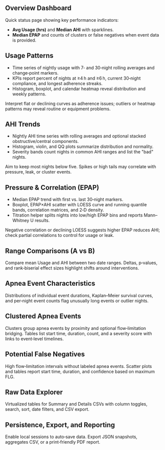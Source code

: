 ## Overview Dashboard

Quick status page showing key performance indicators:

- **Avg Usage (hrs)** and **Median AHI** with sparklines.
- **Median EPAP** and counts of clusters or false negatives when event data is provided.

## Usage Patterns

- Time series of nightly usage with 7‑ and 30‑night rolling averages and change‑point markers.
- KPIs report percent of nights at ≥4 h and ≥6 h, current 30‑night compliance, and longest adherence streaks.
- Histogram, boxplot, and calendar heatmap reveal distribution and weekly patterns.

Interpret flat or declining curves as adherence issues; outliers or heatmap patterns may reveal routine or equipment problems.

## AHI Trends

- Nightly AHI time series with rolling averages and optional stacked obstructive/central components.
- Histogram, violin, and QQ plots summarize distribution and normality.
- Severity bands count nights in common AHI ranges and list the "bad" nights.

Aim to keep most nights below five. Spikes or high tails may correlate with pressure, leak, or cluster events.

## Pressure & Correlation (EPAP)

- Median EPAP trend with first vs. last 30‑night markers.
- Boxplot, EPAP×AHI scatter with LOESS curve and running quantile bands, correlation matrices, and 2‑D density.
- Titration helper splits nights into low/high EPAP bins and reports Mann–Whitney U results.

Negative correlation or declining LOESS suggests higher EPAP reduces AHI; check partial correlations to control for usage or leak.

## Range Comparisons (A vs B)

Compare mean Usage and AHI between two date ranges. Deltas, p‑values, and rank‑biserial effect sizes highlight shifts around interventions.

## Apnea Event Characteristics

Distributions of individual event durations, Kaplan–Meier survival curves, and per‑night event counts flag unusually long events or outlier nights.

## Clustered Apnea Events

Clusters group apnea events by proximity and optional flow‑limitation bridging. Tables list start time, duration, count, and a severity score with links to event‑level timelines.

## Potential False Negatives

High flow‑limitation intervals without labeled apnea events. Scatter plots and tables report start time, duration, and confidence based on maximum FLG.

## Raw Data Explorer

Virtualized tables for Summary and Details CSVs with column toggles, search, sort, date filters, and CSV export.

## Persistence, Export, and Reporting

Enable local sessions to auto‑save data. Export JSON snapshots, aggregates CSV, or a print‑friendly PDF report.
